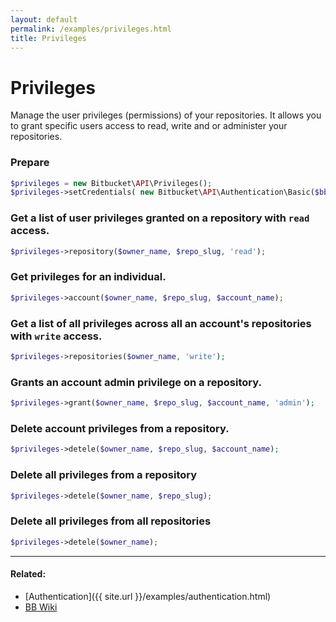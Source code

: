 ```yaml
---
layout: default
permalink: /examples/privileges.html
title: Privileges
---
```


# Privileges

Manage the user privileges (permissions) of your repositories. It allows you to grant specific users access to read,
write and or administer your repositories.

### Prepare

```php
$privileges = new Bitbucket\API\Privileges();
$privileges->setCredentials( new Bitbucket\API\Authentication\Basic($bb_user, $bb_pass) );
```

### Get a list of user privileges granted on a repository with `read` access.

```php
$privileges->repository($owner_name, $repo_slug, 'read');
```

### Get privileges for an individual.

```php
$privileges->account($owner_name, $repo_slug, $account_name);
```

### Get a list of all privileges across all an account's repositories with `write` access.

```php
$privileges->repositories($owner_name, 'write');
```

### Grants an account admin privilege on a repository.

```php
$privileges->grant($owner_name, $repo_slug, $account_name, 'admin');
```

### Delete account privileges from a repository.

```php
$privileges->detele($owner_name, $repo_slug, $account_name);
```

### Delete all privileges from a repository

```php
$privileges->detele($owner_name, $repo_slug);
```

### Delete all privileges from all repositories

```php
$privileges->detele($owner_name);
```

----

#### Related:
  * [Authentication]({{ site.url }}/examples/authentication.html)
  * [BB Wiki](https://confluence.atlassian.com/display/BITBUCKET/privileges+Endpoint#privilegesEndpoint-Overview)
